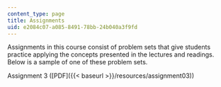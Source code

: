 ```yaml
---
content_type: page
title: Assignments
uid: e2084c07-a085-8491-78bb-24b040a3f9fd
---
```


Assignments in this course consist of problem sets that give students practice applying the concepts presented in the lectures and readings. Below is a sample of one of these problem sets.

Assignment 3 ([PDF]({{< baseurl >}}/resources/assignment03))
